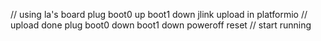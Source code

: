 // using la's board
plug boot0 up boot1 down
jlink upload in platformio
// upload done
plug boot0 down boot1 down
poweroff reset
// start running

